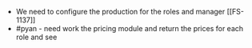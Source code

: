 - We need to configure the production for the roles and manager [[FS-1137]]
- #pyan - need work the pricing module and return the prices for each role and see